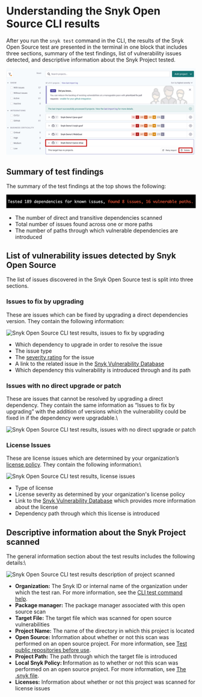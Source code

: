 # Understanding the Snyk Open Source CLI results

After you run the `snyk test` command in the CLI, the results of the Snyk Open Source test are presented in the terminal in one block that includes three sections, summary of the test findings, list of vulnerability issues detected, and descriptive information about the Snyk Project tested.

![Snyk Open Source CLI test results](<../../../.gitbook/assets/image (107) (1) (1) (1) (1) (1).png>)

## Summary of test findings

The summary of the test findings at the top shows the following:

![Snyk Open Source CLI dependencies tested, issues and vulnerabilities found](<../../../.gitbook/assets/image (195).png>)

* The number of direct and transitive dependencies scanned
* Total number of issues found across one or more paths
* The number of paths through which vulnerable dependencies are introduced

## **List of vulnerability issues detected by Snyk Open Source**

The list of issues discovered in the Snyk Open Source test is split into three sections.

### **Issues to fix by upgrading**

These are issues which can be fixed by upgrading a direct dependencies version. They contain the following information:

![Snyk Open Source CLI  test results, issues to fix by upgrading](https://lh5.googleusercontent.com/9jt74X2HNuIYhK17OJrsPE1kktMvn0D9tJ8EATxwvtPaZMJud9imPh1rqVcB7Ya-G4vMFgStgYVFqieQpttZiR\_BFUzvfIqB8Evt3-DDqXB5wJNtjeQWrhEQpp6tRy30psgxkE3GjhdjatRFmd0g17c)

* Which dependency to upgrade in order to resolve the issue
* The issue type
* The [severity rating](https://docs.snyk.io/introducing-snyk/snyks-core-concepts/severity-levels) for the issue
* A link to the related issue in the [Snyk Vulnerability Database](https://security.snyk.io/)
* Which dependency this vulnerability is introduced through and its path

### **Issues with no direct upgrade or patch**

These are issues that cannot be resolved by upgrading a direct dependency. They contain the same information as “Issues to fix by upgrading” with the addition of versions which the vulnerability could be fixed in if the dependency were upgradable.\\

![Snyk Open Source CLI test results, issues with no direct upgrade or patch](https://lh4.googleusercontent.com/-xyYz9oJXYQs-Q5mmQlMzOlUwNVFsc7ftAlYmGNIC51h1g6SgWfmIg7KntXy8V-IiZbzfaIqSrHRyd6p4S2tp82GCOrWOcJDnNG-kUA\_zFnX3IwzgmGnGnu3PKlQ0og713peu7EGZT5GsWQkLbJ5mks)

### License Issues

These are license issues which are determined by your organization’s [license policy](https://docs.snyk.io/products/snyk-open-source/license-policies). They contain the following information:\\

![Snyk Open Source CLI test results, license issues](https://lh5.googleusercontent.com/4nxJXQtFicCcC48k6KAxYBVX\_FTlrbB6Ir1ZUi-IJG-5a0c84jm5cmY\_s0yq-TD6X8dOtZzIP2\_boqtX4YbPJa3rjGYOA5ne1EtfId6WNZJ34rThP2Byj2uAiMzy935ItuQWd9zWqh7ilK3uBsgqJbo)

* Type of license
* License severity as determined by your organization's license policy
* Link to the [Snyk Vulnerability Database](https://security.snyk.io/) which provides more information about the license
* Dependency path through which this license is introduced

## Descriptive information about the Snyk Project scanned

The general information section about the test results includes the following details:\\

![Snyk Open Source CLI test results description of project scanned](https://lh4.googleusercontent.com/qqa6EAFsA7TNLYnfatSTRDrO63EVAruymozZnyrsNmZStgGAVNMeEIenl6XA0KA9jaSN4BDJD90Y61IrHxTkCf4UR5wk7-NuIADvNG7AomLTwZsTNa5Kep7WAGUa-Iq8qeRHBBJQMgfMCFuiTNqie5A)

* **Organization:** The Snyk ID or internal name of the organization under which the test ran. For more information, see the [CLI test command help](https://docs.snyk.io/snyk-cli/commands/test#org-less-than-org\_id-greater-than).
* **Package manager:** The package manager associated with this open source scan
* **Target File:** The target file which was scanned for open source vulnerabilities
* **Project Name:** The name of the directory in which this project is located
* **Open Source:** Information about whether or not this scan was performed on an open source project. For more information, see [Test public repositories before use](https://docs.snyk.io/snyk-cli/test-for-vulnerabilities/test-public-repositories-before-use).
* **Project Path:** The path through which the target file is introduced
* **Local Snyk Policy: I**nformation as to whether or not this scan was performed on an open source project. For more information, see [The .snyk file](https://docs.snyk.io/snyk-cli/test-for-vulnerabilities/the-.snyk-file).
* **Licenses:** Information about whether or not this project was scanned for license issues
